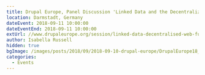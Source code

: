 ```yaml
---
title: Drupal Europe, Panel Discussion 'Linked Data and the Decentralized Web', 5pm
location: Darmstadt, Germany
dateEvent: 2018-09-11 10:00:00
dateEventEnd: 2018-09-11 10:00:00
extUrl: //www.drupaleurope.org/session/linked-data-decentralised-web-future
author: Isabella Russell
hidden: true
bgImage: /images/posts/2018/09/2018-09-10-drupal-europe/DrupalEurope18_KeyVisual_1200x480px.png
categories:
  - Events
---
```

